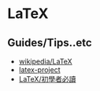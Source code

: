 # LaTeX

## Guides/Tips..etc

* [wikipedia/LaTeX](https://en.wikipedia.org/wiki/LaTeX)
* [latex-project](https://www.latex-project.org/about/)
* [LaTeX/初學者必讀](https://zh.wikibooks.org/zh-tw/LaTeX/%E5%88%9D%E5%AD%A6%E8%80%85%E5%BF%85%E8%AF%BB)